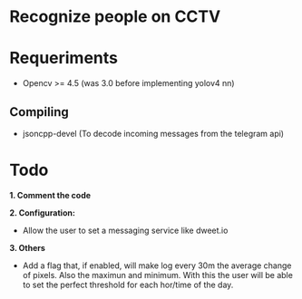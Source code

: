 # Recognize people on CCTV

# Requeriments	
- Opencv >= 4.5 (was 3.0 before implementing yolov4 nn)

## Compiling
- jsoncpp-devel (To decode incoming messages from the telegram api)


# Todo
**1. Comment the code**

**2. Configuration:**
- Allow the user to set a messaging service like dweet.io

**3. Others**
- Add a flag that, if enabled, will make log every 30m the average change of pixels. Also the maximun and minimum. With this the user will be able to set the perfect threshold for each hor/time of the day.